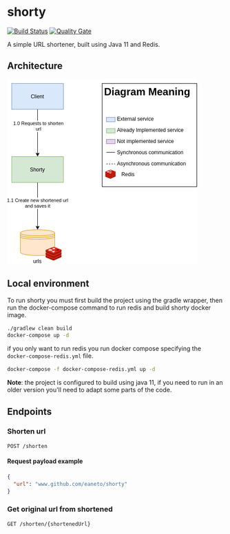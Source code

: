 # shorty

[![Build Status](https://travis-ci.com/eaneto/shorty.svg?branch=master)](https://travis-ci.com/eaneto/shorty)
[![Quality Gate](https://sonarcloud.io/api/project_badges/measure?project=3ldr0n_shorty&metric=alert_status)](https://sonarcloud.io/dashboard/index/3ldr0n_shorty)

A simple URL shortener, built using Java 11 and Redis.

## Architecture

![Architecture](./docs/Architecture.png)

## Local environment

To run shorty you must first build the project using the gradle
wrapper, then run the docker-compose command to run redis and build
shorty docker image.

```bash
./gradlew clean build
docker-compose up -d
```

if you only want to run redis you run docker compose specifying the
`docker-compose-redis.yml` file.

```bash
docker-compose -f docker-compose-redis.yml up -d
```

**Note**: the project is configured to build using java 11, if you
need to run in an older version you'll need to adapt some parts of the code.

## Endpoints

### Shorten url

```
POST /shorten
```

#### Request payload example

```json
{
  "url": "www.github.com/eaneto/shorty"
}
```

### Get original url from shortened
```
GET /shorten/{shortenedUrl}
```
